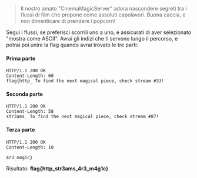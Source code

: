> Il nostro amato "CinemaMagicServer" adora nascondere segreti tra i flussi di film che propone come assoluti capolavori.
> Buona caccia, e non dimenticare di prendere i popcorn!

Segui i flussi, se preferisci scorrili uno a uno, e assicurati di aver selezionato "mostra come ASCII".
Avrai gli indizi che ti servono lungo il percorso, e potrai poi unire la flag quando avrai trovato le tre parti:

#### Prima parte
```
HTTP/1.1 200 OK
Content-Length: 60
flag{http_ To find the next magical piece, check stream #33!
```
#### Seconda parte
```
HTTP/1.1 200 OK
Content-Length: 58
str3ams_ To find the next magical piece, check stream #87!
```

#### Terza parte
```
HTTP/1.1 200 OK
Content-Length: 10

4r3_m4g1c}
```

Risultato: **flag{http_str3ams_4r3_m4g1c}**